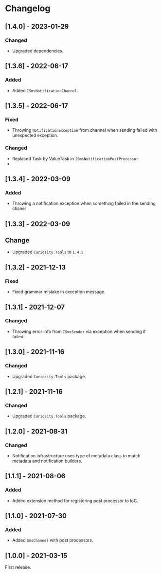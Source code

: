 # Changelog

## [1.4.0] - 2023-01-29

### Changed

- Upgraded dependencies.

## [1.3.6] - 2022-06-17

### Added

- Added `ISmsNotificationChannel`.

## [1.3.5] - 2022-06-17

### Fixed

- Throwing `NotificationException` from channel when sending failed with unexpected exception.

### Changed

- Replaced Task by ValueTask in `ISmsNotificationPostProcessor`.
- 
## [1.3.4] - 2022-03-09

### Added

- Throwing a notification exception when something failed in the sending chanel

## [1.3.3] - 2022-03-09

## Change

- Upgraded `Curiosity.Tools` to `1.4.5`

## [1.3.2] - 2021-12-13

### Fixed

- Fixed grammar mistake in exception message.

## [1.3.1] - 2021-12-07

### Changed

- Throwing error info from `ISmsSender` via exception when sending if failed.

## [1.3.0] - 2021-11-16

### Changed

- Upgraded `Curiosity.Tools` package.

## [1.2.1] - 2021-11-16

### Changed

- Upgraded `Curiosity.Tools` package.

## [1.2.0] - 2021-08-31

### Changed

- Notification infrastructure uses type of metadata class to match metadata and notification builders.

## [1.1.1] - 2021-08-06

### Added

- Added extension method for registering post processor to IoC.

## [1.1.0] - 2021-07-30

### Added

- Added `SmsChannel` with post processors.

## [1.0.0] - 2021-03-15

First release.

